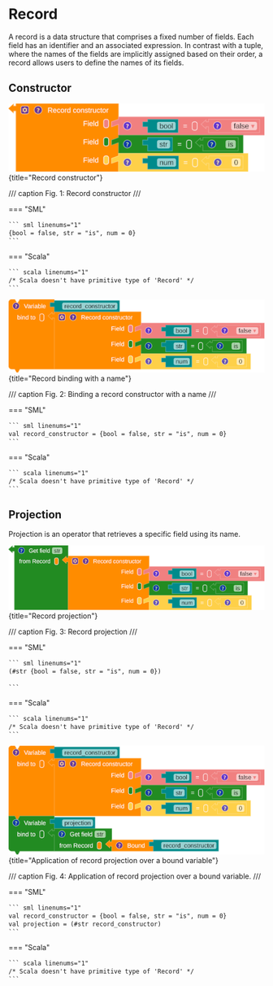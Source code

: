 # Record

A record is a data structure that comprises a fixed number of fields. Each field has an identifier and an associated expression. In contrast with a tuple, where the names of the fields are implicitly assigned based on their order, a record allows users to define the names of its fields.

## Constructor

![workspace](assets/images/record_constructor.png){title="Record constructor"}

/// caption
Fig. 1: Record constructor
///

=== "SML"

    ``` sml linenums="1"
    {bool = false, str = "is", num = 0}
    ```

=== "Scala"

    ``` scala linenums="1"
    /* Scala doesn't have primitive type of 'Record' */
    ```

![workspace](assets/images/record_constructor_binding.png){title="Record binding with a name"}

/// caption
Fig. 2: Binding a record constructor with a name
///

=== "SML"

    ``` sml linenums="1"
    val record_constructor = {bool = false, str = "is", num = 0}
    ```

=== "Scala"

    ``` scala linenums="1"
    /* Scala doesn't have primitive type of 'Record' */
    ```

## Projection

Projection is an operator that retrieves a specific field using its name.

![workspace](assets/images/record_projection.png){title="Record projection"}

/// caption
Fig. 3: Record projection
///

=== "SML"

    ``` sml linenums="1"
    (#str {bool = false, str = "is", num = 0})

    ```

=== "Scala"

    ``` scala linenums="1"
    /* Scala doesn't have primitive type of 'Record' */
    ```

![workspace](assets/images/record_projection_binding.png){title="Application of record projection over a bound variable"}

/// caption
Fig. 4: Application of record projection over a bound variable.
///

=== "SML"

    ``` sml linenums="1"
    val record_constructor = {bool = false, str = "is", num = 0}
    val projection = (#str record_constructor)
    ```

=== "Scala"

    ``` scala linenums="1"
    /* Scala doesn't have primitive type of 'Record' */
    ```